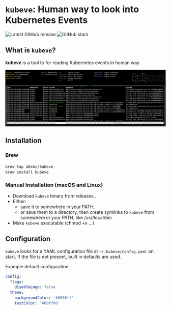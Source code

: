 # `kubeve`: Human way to look into Kubernetes Events

![Latest GitHub release](https://img.shields.io/github/v/release/a0xAi/kubeve.svg)
![GitHub stars](https://img.shields.io/github/stars/a0xAi/kubeve.svg?label=github%20stars)

## What is `kubeve`?

**kubeve** is a tool to for reading Kubernetes events in human way<br/>

![kubeve demo PNG](img/kubeve.png)

## Installation
### Brew 
`brew tap a0xAi/kubeve`<br>
`brew install kubeve`

### Manual Installation (macOS and Linux)
- Download `kubeve` binary from releases..
- Either:
  - save it to somewhere in your PATH,
  - or save them to a directory, then create symlinks to `kubeve` from somewhere in your PATH, like /usr/local/bin
- Make `kubeve` executable (chmod +x ...)

## Configuration

`kubeve` looks for a YAML configuration file at `~/.kubeve/config.yaml` on start. If the file is not present, built in defaults are used.

Example default configuration:

```yaml
config:
  flags:
    disableLogo: false
  theme:
    backgroundColor: '#0000ff'
    textColor: '#00ff00'
```